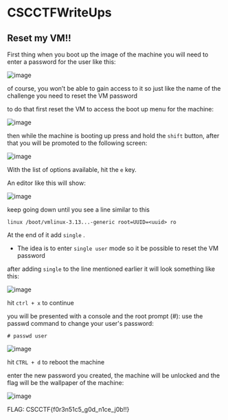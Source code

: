 # CSCCTFWriteUps

## Reset my VM!!

First thing when you boot up the image of the machine you will need to enter a password for the user like this:

![image](https://user-images.githubusercontent.com/89404773/211173893-03de046d-4988-4080-94fa-b6c35e79dce7.png)



of course, you won’t be able to gain access to it so just like the name of the challenge you need to reset the VM password

to do that first reset the VM to access the boot up menu for the machine:

![image](https://user-images.githubusercontent.com/89404773/211173946-21e95245-ac28-4e54-8ac0-115e67e58988.png)

then while the machine is booting up press and hold the ``` shift ``` button, after that you will be promoted to the following screen:

![image](https://user-images.githubusercontent.com/89404773/211173982-3dbdaac4-13d2-4994-832e-5a8795b72ee9.png)

With the list of options available, hit the ``` e ``` key.

An editor like this will show:

![image](https://user-images.githubusercontent.com/89404773/211174042-e4562765-2a96-42ff-89b7-fdf3652fb419.png)

keep going down until you see a line similar to this 

``` linux /boot/vmlinux-3.13...-generic root=UUID=<uuid> ro ```

At the end of it add ``` single ``` .

* The idea is to enter ``` single user ``` mode so it be possible to reset the VM password

after adding ```single``` to the line mentioned earlier it will look something like this:

![image](https://user-images.githubusercontent.com/89404773/211174131-d16f0958-d9fb-4438-9074-2d076153fe74.png)

hit ``` ctrl + x ``` to continue

you will be presented with a console and the root prompt (#): use the passwd command to change your user's password:

``` # passwd user ```

![image](https://user-images.githubusercontent.com/89404773/211174172-454990fb-813e-4c8d-ab0e-8eb1232d8856.png)

hit ``` CTRL + d ``` to reboot the machine

enter the new password you created, the machine will be unlocked and the flag will be the wallpaper of the machine:

![image](https://user-images.githubusercontent.com/89404773/211174221-8255721d-8498-4f4b-8344-1f46cfbaeeb2.png)

FLAG: CSCCTF{f0r3n51c5_g0d_n1ce_j0b!!}

